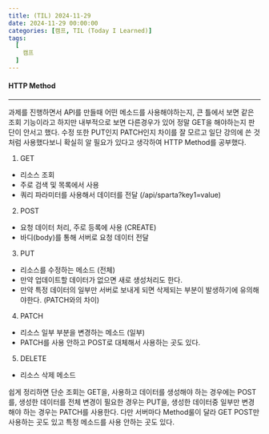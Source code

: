 ```yaml
---
title: (TIL) 2024-11-29
date: 2024-11-29 00:00:00
categories: [캠프, TIL (Today I Learned)]
tags:
  [
    캠프
  ]
---
```


#### HTTP Method
---

 과제를 진행하면서 API를 만들때 어떤 메소드를 사용해야하는지, 큰 틀에서 보면 같은 조회 기능이라고 하지만 내부적으로 보면 다른경우가 있어 정말 GET을 해야하는지 판단이 안서고 했다.
 수정 또한 PUT인지 PATCH인지 차이를 잘 모르고 일단 강의에 쓴 것 처럼 사용했다보니 확실히 알 필요가 있다고 생각하여 HTTP Method를 공부했다.

1. GET 
  - 리소스 조회
  - 주로 검색 및 목록에서 사용
  - 쿼리 파라미터를 사용해서 데이터를 전달 (/api/sparta?key1=value)

2. POST
  - 요청 데이터 처리, 주로 등록에 사용 (CREATE)
  - 바디(body)를 통해 서버로 요청 데이터 전달

3. PUT 
  - 리소스를 수정하는 메소드 (전체)
  - 만약 업데이트할 데이터가 없으면 새로 생성처리도 한다.
  - 만약 특정 데이터의 일부만 서버로 보내게 되면 삭제되는 부분이 발생하기에 유의해야한다. (PATCH와의 차이)

4. PATCH 
  - 리소스 일부 부분을 변경하는 메소드 (일부)
  - PATCH를 사용 안하고 POST로 대체해서 사용하는 곳도 있다.

5. DELETE
  - 리소스 삭제 메소드

쉽게 정리하면 단순 조회는 GET을, 사용하고 데이터를 생성해야 하는 경우에는 POST를, 생성한 데이터를 전체 변경이 필요한 경우는 PUT을, 생성한 데이터중 일부만 변경해야 하는 경우는 PATCH를 사용한다.
다만 서버마다 Method룰이 달라 GET POST만 사용하는 곳도 있고 특정 메소드를 사용 안하는 곳도 있다. 